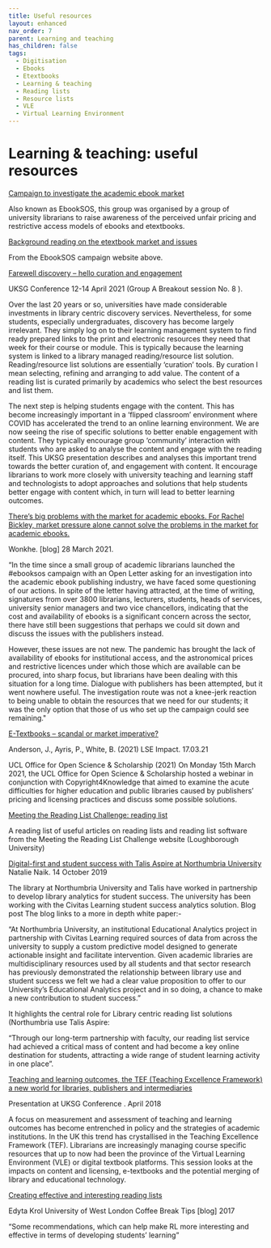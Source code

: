 ```yaml
---
title: Useful resources
layout: enhanced
nav_order: 7
parent: Learning and teaching
has_children: false
tags:
  - Digitisation
  - Ebooks
  - Etextbooks
  - Learning & teaching
  - Reading lists
  - Resource lists
  - VLE
  - Virtual Learning Environment
---
```


# Learning & teaching: useful resources

[](https://academicebookinvestigation.org/)

[Campaign to investigate the academic ebook market](https://academicebookinvestigation.org/)

Also known as EbookSOS, this group was organised by a group of university librarians to raise awareness of the perceived unfair pricing and restrictive access models of ebooks and etextbooks.

[Background reading on the etextbook market and issues](https://cdn.hd4.uk/sites/academicebookinvestigation.org/2022/03/ebooksos-background-reading-1.pdf)

From the EbookSOS campaign website above.

[Farewell discovery – hello curation and engagement](https://www.kenchadconsulting.com/wp-content/uploads/2021/04/BS08-Ken-Chad-UKSG2021-Farewell-discovery-hello-curation-.pdf)

UKSG Conference 12-14 April 2021 (Group A Breakout session No. 8 ).

Over the last 20 years or so, universities have made considerable investments in library centric discovery services. Nevertheless, for some students, especially undergraduates, discovery has become largely irrelevant. They simply log on to their learning management system to find ready prepared links to the print and electronic resources they need that week for their course or module. This is typically because the learning system is linked to a library managed reading/resource list solution. Reading/resource list solutions are essentially ‘curation’ tools. By curation I mean selecting, refining and arranging to add value. The content of a reading list is curated primarily by academics who select the best resources and list them.

The next step is helping students engage with the content. This has become increasingly important in a ‘flipped classroom’ environment where COVID has accelerated the trend to an online learning environment. We are now seeing the rise of specific solutions to better enable engagement with content. They typically encourage group ‘community’ interaction with students who are asked to analyse the content and engage with the reading itself. This UKSG presentation describes and analyses this important trend towards the better curation of, and engagement with content. It encourage librarians to work more closely with university teaching and learning staff and technologists to adopt approaches and solutions that help students better engage with content which, in turn will lead to better learning outcomes.

[There’s big problems with the market for academic ebooks. For Rachel Bickley, market pressure alone cannot solve the problems in the market for academic ebooks. ](https://wonkhe.com/blogs/theres-a-big-problem-with-the-market-for-academic-e-books/)

Wonkhe. \[blog] 28 March 2021.

“In the time since a small group of academic librarians launched the #ebooksos campaign with an Open Letter asking for an investigation into the academic ebook publishing industry, we have faced some questioning of our actions. In spite of the letter having attracted, at the time of writing, signatures from over 3800 librarians, lecturers, students, heads of services, university senior managers and two vice chancellors, indicating that the cost and availability of ebooks is a significant concern across the sector, there have still been suggestions that perhaps we could sit down and discuss the issues with the publishers instead.

However, these issues are not new. The pandemic has brought the lack of availability of ebooks for institutional access, and the astronomical prices and restrictive licences under which those which are available can be procured, into sharp focus, but librarians have been dealing with this situation for a long time. Dialogue with publishers has been attempted, but it went nowhere useful. The investigation route was not a knee-jerk reaction to being unable to obtain the resources that we need for our students; it was the only option that those of us who set up the campaign could see remaining."

[ E-Textbooks – scandal or market imperative? ](https://blogs.lse.ac.uk/impactofsocialsciences/2021/03/17/e-textbooks-scandal-or-market-imperative/)

Anderson, J., Ayris, P., White, B. (2021) LSE Impact. 17.03.21

UCL Office for Open Science & Scholarship (2021) On Monday 15th March 2021, the UCL Office for Open Science & Scholarship hosted a webinar in conjunction with Copyright4Knowledge that aimed to examine the acute difficulties for higher education and public libraries caused by publishers’ pricing and licensing practices and discuss some possible solutions.

[Meeting the Reading List Challenge: reading list](https://blog.lboro.ac.uk/mtrlc/reading-list)

A reading list of useful articles on reading lists and reading list software from the Meeting the Reading List Challenge website (Loughborough University)

[Digital-first and student success with Talis Aspire at Northumbria University ](https://talis.com/2019/10/14/digital-first-and-student-success-with-talis-aspire-at-northumbria-university/)Natalie Naik. 14 October 2019

The library at Northumbria University and Talis have worked in partnership to develop library analytics for student success. The university has been working with the Civitas Learning student success analytics solution. Blog post The blog links to a more in depth white paper:-

“At Northumbria University, an institutional Educational Analytics project in partnership with Civitas Learning required sources of data from across the university to supply a custom predictive model designed to generate actionable insight and facilitate intervention. Given academic libraries are multidisciplinary resources used by all students and that sector research has previously demonstrated the relationship between library use and student success we felt we had a clear value proposition to offer to our University’s Educational Analytics project and in so doing, a chance to make a new contribution to student success.”

It highlights the central role for Library centric reading list solutions (Northumbria use Talis Aspire:

“Through our long-term partnership with faculty, our reading list service had achieved a critical mass of content and had become a key online destination for students, attracting a wide range of student learning activity in one place”.

[Teaching and learning outcomes, the TEF (Teaching Excellence Framework) a new world for libraries, publishers and intermediaries](https://www.kenchadconsulting.com/wp-content/uploads/2018/04/Ken-Chad_Teaching_learning_outcomes_UKSG_April2018.pdf)

[](https://www.kenchadconsulting.com/wp-content/uploads/2018/04/Ken-Chad_Teaching_learning_outcomes_UKSG_April2018.pdf)Presentation at UKSG Conference . April 2018

A focus on measurement and assessment of teaching and learning outcomes has become entrenched in policy and the strategies of academic institutions. In the UK this trend has crystallised in the Teaching Excellence Framework (TEF). Librarians are increasingly managing course specific resources that up to now had been the province of the Virtual Learning Environment (VLE) or digital textbook platforms. This session looks at the impacts on content and licensing, e-textbooks and the potential merging of library and educational technology.

[Creating effective and interesting reading lists](https://campuspress.uwl.ac.uk/cbtips/2018/04/12/creating-effective-and-interesting-reading-lists/)

Edyta Krol University of West London Coffee Break Tips \[blog] 2017

“Some recommendations, which can help make RL more interesting and effective in terms of developing students’ learning”
